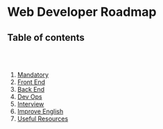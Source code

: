 [✔]: assets/images/checkbox-small-blue.png

# Web Developer Roadmap

## Table of contents

<br /><br />

1. [Mandatory](sections/mandatory)
2. [Front End](sections/front-end)
3. [Back End](sections/back-end)
4. [Dev Ops](sections/dev-ops)
5. [Interview](sections/interview)
6. [Improve English](sections/improve-english)
7. [Useful Resources](sections/useful-resources)

<br /><br />
